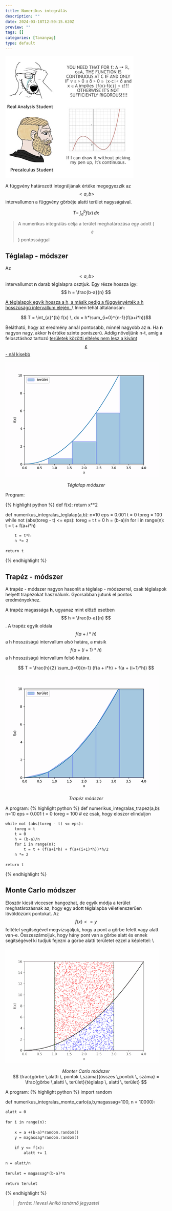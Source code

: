 ```yaml
---
title: Numerikus integrálás
description: ""
date: 2024-03-18T12:50:15.620Z
preview: ""
tags: []
categories: [Tananyag]
type: default
---
```


<script src="https://cdn.mathjax.org/mathjax/latest/MathJax.js?config=TeX-AMS-MML_HTMLorMML" type="text/javascript"></script>

![comic](/assets/comics/calculus_comic.jpg)

A függvény határozott integráljának értéke megegyezzik az $$ <a,b> $$ intervallumon a függvény görbéje alatti terület nagyságával.

$$ T = \, \int_{a}^{b} f(x) \, dx $$

> A numerikus integrálás célja a terület meghatározása egy adott ($$ \varepsilon $$) pontossággal


## Téglalap - módszer

Az $$ <a,b> $$ intervallumot **n** darab téglalapra osztjuk. Egy része hossza így:
$$ h = \frac{b-a}{n} $$

<ins>
A téglalapok egyik hossza a h, a másik pedig a függvényérték a h hosszúságú intervallum elején.
</ins> \
Innen tehát általánosan:

$$ T = \int_{a}^{b} f(x) \, dx = h*\sum_{i=0}^{n-1}{f(a+i*h)}$$

Belátható, hogy az eredmény annál pontosabb, minnél nagyobb az **n**. Ha **n** nagyon nagy, akkor **h** értéke szinte pontszerű.  Addig növeljünk n-t, amíg a felosztáshoz tartozó <ins> területek közötti eltérés nem lesz a kívánt $$ \varepsilon $$ - nál kisebb </ins>


![teglalap modszer](/assets/gifs/numerikus_integralas_teglalap1.gif)

<center> <i> Téglalap módszer </i> </center>

Program:

{% highlight python %}
def f(x):
    return x**2

def numerikus_integralas_teglalap(a,b):
    n=10
    eps = 0.001
    t = 0
    toreg = 100
    while not (abs(toreg - t) <= eps):
        toreg = t
        t = 0
        h = (b-a)/n
        for i in range(n):
            t = t + f(a+i*h)

        t = t*h
        n *= 2

    return t
{% endhighlight %}

## Trapéz - módszer
A trapéz - módszer nagyon hasonlít a téglalap - módszerrel, csak téglalapok helyett trapézokat használunk. Gyorsabban jutunk el pontos eredményekhez. 

A trapéz magassága **h**, ugyanaz mint előző esetben $$ h = \frac{b-a}{n} $$. A trapéz egyik oldala $$ f(a+i*h) $$ a h hosszúságú intervallum alsó határa, a másik $$ f(a+ (i+1)*h) $$ a h hosszúságú intervallum felső határa. 
<center> $$ T = \frac{h}{2} \sum_{i=0}{n-1} (f(a + i*h) + f(a + (i+1)*h))  $$ </center>

![trapez modszer](/assets/gifs/numerikus_integralas_trapez.gif)

<center> <i> Trapéz módszer </i> </center>



A program:
{% highlight python %}
def numerikus_integralas_trapez(a,b):
    n=10
    eps = 0.001
    t = 0
    toreg = 100 # ez csak, hogy eloszor elinduljon

    while not (abs(toreg - t) <= eps):
        toreg = t
        t = 0
        h = (b-a)/n
        for i in range(n):
            t = t + (f(a+i*h) + f(a+(i+1)*h))*h/2
        n *= 2

    return t

{% endhighlight %}

## Monte Carlo módszer

Elöször kicsit viccesen hangozhat, de egyik módja a terület meghatározásnak az, hogy egy adott téglalapba véletlenszerűen lövöldözünk pontokat. Az $$ f(x) <= y $$ feltétel segítségével megvizsgáljuk, hogy a pont a görbe felett vagy alatt van-e. Összeszámoljuk, hogy hány pont van a görbe alatt és ennek segítségével ki tudjuk fejezni a görbe alatti területet ezzel a képlettel: \

![Monte Carlo modszer](/assets/gifs/numerikus_integralas_monte_carlo2.gif)

<center> <i> Monter Carlo módszer </i> </center>

<center>
$$ \frac{görbe \,alatti \, pontok \,száma}{összes \,pontok \, száma} = \frac{görbe \,alatti \, terület}{téglalap \, alatti \, terület} $$

</center>


A program:
{% highlight python %}
import random

def numerikus_integralas_monte_carlo(a,b,magassag=100, n = 10000):
    
    alatt = 0

    for i in range(n):

        x = a +(b-a)*random.random()
        y = magassag*random.random()

        if y <= f(x):
            alatt += 1

    n = alatt/n

    terulet = magassag*(b-a)*n

    return terulet
{% endhighlight %}

> *forrás: Hevesi Anikó tanárnő jegyzetei*